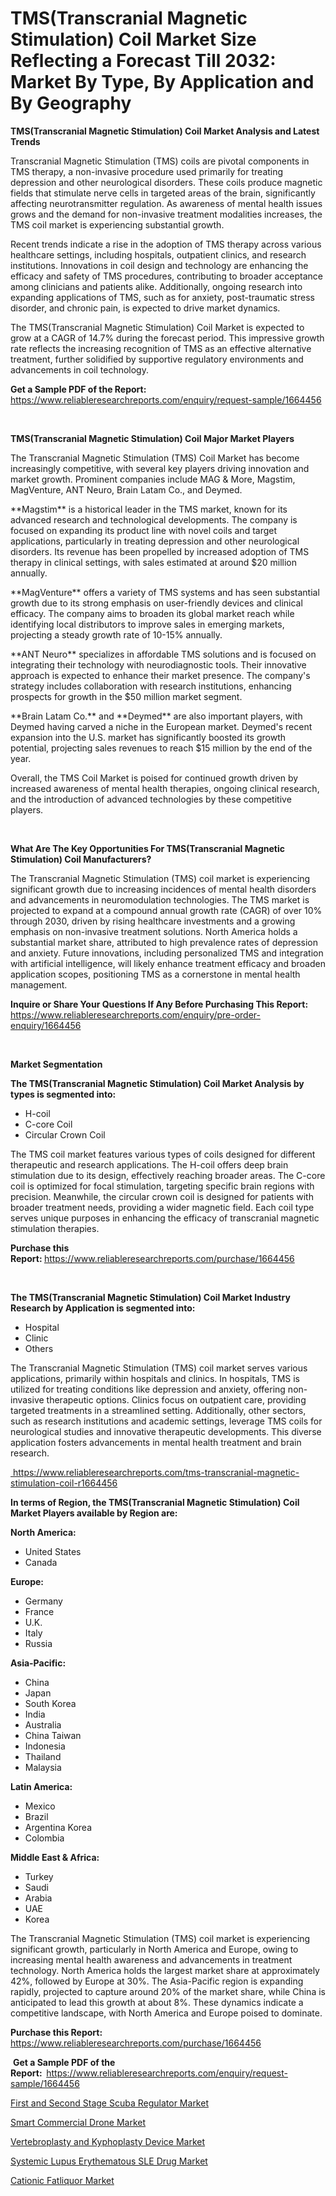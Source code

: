 <p><h1>TMS(Transcranial Magnetic Stimulation) Coil Market Size Reflecting a Forecast Till 2032: Market By Type, By Application and By Geography</h1></p><p><strong>TMS(Transcranial Magnetic Stimulation) Coil Market Analysis and Latest Trends</strong></p>
<p><p>Transcranial Magnetic Stimulation (TMS) coils are pivotal components in TMS therapy, a non-invasive procedure used primarily for treating depression and other neurological disorders. These coils produce magnetic fields that stimulate nerve cells in targeted areas of the brain, significantly affecting neurotransmitter regulation. As awareness of mental health issues grows and the demand for non-invasive treatment modalities increases, the TMS coil market is experiencing substantial growth.</p><p>Recent trends indicate a rise in the adoption of TMS therapy across various healthcare settings, including hospitals, outpatient clinics, and research institutions. Innovations in coil design and technology are enhancing the efficacy and safety of TMS procedures, contributing to broader acceptance among clinicians and patients alike. Additionally, ongoing research into expanding applications of TMS, such as for anxiety, post-traumatic stress disorder, and chronic pain, is expected to drive market dynamics.</p><p>The TMS(Transcranial Magnetic Stimulation) Coil Market is expected to grow at a CAGR of 14.7% during the forecast period. This impressive growth rate reflects the increasing recognition of TMS as an effective alternative treatment, further solidified by supportive regulatory environments and advancements in coil technology.</p></p>
<p><strong>Get a Sample PDF of the Report:&nbsp;</strong> <a href="https://www.reliableresearchreports.com/enquiry/request-sample/1664456?utm_campaign=34&utm_medium=2&utm_source=Github&utm_content=ia&utm_term=23032025&utm_id=tmstranscranial-magnetic-stimulation-coil">https://www.reliableresearchreports.com/enquiry/request-sample/1664456</a></p>
<p>&nbsp;</p>
<p><strong>TMS(Transcranial Magnetic Stimulation) Coil Major Market Players</strong></p>
<p><p>The Transcranial Magnetic Stimulation (TMS) Coil Market has become increasingly competitive, with several key players driving innovation and market growth. Prominent companies include MAG & More, Magstim, MagVenture, ANT Neuro, Brain Latam Co., and Deymed.</p><p>**Magstim** is a historical leader in the TMS market, known for its advanced research and technological developments. The company is focused on expanding its product line with novel coils and target applications, particularly in treating depression and other neurological disorders. Its revenue has been propelled by increased adoption of TMS therapy in clinical settings, with sales estimated at around $20 million annually.</p><p>**MagVenture** offers a variety of TMS systems and has seen substantial growth due to its strong emphasis on user-friendly devices and clinical efficacy. The company aims to broaden its global market reach while identifying local distributors to improve sales in emerging markets, projecting a steady growth rate of 10-15% annually.</p><p>**ANT Neuro** specializes in affordable TMS solutions and is focused on integrating their technology with neurodiagnostic tools. Their innovative approach is expected to enhance their market presence. The company's strategy includes collaboration with research institutions, enhancing prospects for growth in the $50 million market segment.</p><p>**Brain Latam Co.** and **Deymed** are also important players, with Deymed having carved a niche in the European market. Deymed's recent expansion into the U.S. market has significantly boosted its growth potential, projecting sales revenues to reach $15 million by the end of the year.</p><p>Overall, the TMS Coil Market is poised for continued growth driven by increased awareness of mental health therapies, ongoing clinical research, and the introduction of advanced technologies by these competitive players.</p></p>
<p>&nbsp;</p>
<p><strong>What Are The Key Opportunities For TMS(Transcranial Magnetic Stimulation) Coil Manufacturers?</strong></p>
<p><p>The Transcranial Magnetic Stimulation (TMS) coil market is experiencing significant growth due to increasing incidences of mental health disorders and advancements in neuromodulation technologies. The TMS market is projected to expand at a compound annual growth rate (CAGR) of over 10% through 2030, driven by rising healthcare investments and a growing emphasis on non-invasive treatment solutions. North America holds a substantial market share, attributed to high prevalence rates of depression and anxiety. Future innovations, including personalized TMS and integration with artificial intelligence, will likely enhance treatment efficacy and broaden application scopes, positioning TMS as a cornerstone in mental health management.</p></p>
<p><strong>Inquire or Share Your Questions If Any Before Purchasing This Report:</strong> <a href="https://www.reliableresearchreports.com/enquiry/pre-order-enquiry/1664456?utm_campaign=34&utm_medium=2&utm_source=Github&utm_content=ia&utm_term=23032025&utm_id=tmstranscranial-magnetic-stimulation-coil">https://www.reliableresearchreports.com/enquiry/pre-order-enquiry/1664456</a></p>
<p>&nbsp;</p>
<p><strong>Market Segmentation</strong></p>
<p><strong>The TMS(Transcranial Magnetic Stimulation) Coil Market Analysis by types is segmented into:</strong></p>
<p><ul><li>H-coil</li><li>C-core Coil</li><li>Circular Crown Coil</li></ul></p>
<p><p>The TMS coil market features various types of coils designed for different therapeutic and research applications. The H-coil offers deep brain stimulation due to its design, effectively reaching broader areas. The C-core coil is optimized for focal stimulation, targeting specific brain regions with precision. Meanwhile, the circular crown coil is designed for patients with broader treatment needs, providing a wider magnetic field. Each coil type serves unique purposes in enhancing the efficacy of transcranial magnetic stimulation therapies.</p></p>
<p><strong>Purchase this Report:&nbsp;</strong><a href="https://www.reliableresearchreports.com/purchase/1664456?utm_campaign=34&utm_medium=2&utm_source=Github&utm_content=ia&utm_term=23032025&utm_id=tmstranscranial-magnetic-stimulation-coil">https://www.reliableresearchreports.com/purchase/1664456</a></p>
<p>&nbsp;</p>
<p><strong>The TMS(Transcranial Magnetic Stimulation) Coil Market Industry Research by Application is segmented into:</strong></p>
<p><ul><li>Hospital</li><li>Clinic</li><li>Others</li></ul></p>
<p><p>The Transcranial Magnetic Stimulation (TMS) coil market serves various applications, primarily within hospitals and clinics. In hospitals, TMS is utilized for treating conditions like depression and anxiety, offering non-invasive therapeutic options. Clinics focus on outpatient care, providing targeted treatments in a streamlined setting. Additionally, other sectors, such as research institutions and academic settings, leverage TMS coils for neurological studies and innovative therapeutic developments. This diverse application fosters advancements in mental health treatment and brain research.</p></p>
<p><a href="https://www.reliableresearchreports.com/tms-transcranial-magnetic-stimulation-coil-r1664456?utm_campaign=34&utm_medium=2&utm_source=Github&utm_content=ia&utm_term=23032025&utm_id=tmstranscranial-magnetic-stimulation-coil">&nbsp;https://www.reliableresearchreports.com/tms-transcranial-magnetic-stimulation-coil-r1664456</a></p>
<p><strong>In terms of Region, the TMS(Transcranial Magnetic Stimulation) Coil Market Players available by Region are:</strong></p>
<p>
    <p> <strong> North America: </strong>
        <ul>
            <li>United States</li>
            <li>Canada</li>
        </ul>
        </p> 
    <p> <strong> Europe: </strong>
        <ul>
            <li>Germany</li>
            <li>France</li>
            <li>U.K.</li>
            <li>Italy</li>
            <li>Russia</li>
        </ul>
        </p> 
    <p> <strong> Asia-Pacific: </strong>
        <ul>
            <li>China</li>
            <li>Japan</li>
            <li>South Korea</li>
            <li>India</li>
            <li>Australia</li>
            <li>China Taiwan</li>
            <li>Indonesia</li>
            <li>Thailand</li>
            <li>Malaysia</li>
        </ul>
        </p> 
    <p> <strong> Latin America: </strong>
        <ul>
            <li>Mexico</li>
            <li>Brazil</li>
            <li>Argentina Korea</li>
            <li>Colombia</li>
        </ul>
        </p> 
    <p> <strong> Middle East & Africa: </strong>
        <ul>
            <li>Turkey</li>
            <li>Saudi</li>
            <li>Arabia</li>
            <li>UAE</li>
            <li>Korea</li>
        </ul>
    </p>
    </p>
<p><p>The Transcranial Magnetic Stimulation (TMS) coil market is experiencing significant growth, particularly in North America and Europe, owing to increasing mental health awareness and advancements in treatment technology. North America holds the largest market share at approximately 42%, followed by Europe at 30%. The Asia-Pacific region is expanding rapidly, projected to capture around 20% of the market share, while China is anticipated to lead this growth at about 8%. These dynamics indicate a competitive landscape, with North America and Europe poised to dominate.</p></p>
<p><strong>Purchase this Report: </strong><a href="https://www.reliableresearchreports.com/purchase/1664456?utm_campaign=34&utm_medium=2&utm_source=Github&utm_content=ia&utm_term=23032025&utm_id=tmstranscranial-magnetic-stimulation-coil">https://www.reliableresearchreports.com/purchase/1664456</a></p>
<p>&nbsp;<strong>Get a Sample PDF of the Report:&nbsp;&nbsp;</strong><a href="https://www.reliableresearchreports.com/enquiry/request-sample/1664456?utm_campaign=34&utm_medium=2&utm_source=Github&utm_content=ia&utm_term=23032025&utm_id=tmstranscranial-magnetic-stimulation-coil">https://www.reliableresearchreports.com/enquiry/request-sample/1664456</a></p>
<p><strong></strong></p>
<p><p><a href="https://github.com/pomasifilo/Market-Research-Report-List-1/blob/main/first-and-second-stage-scuba-regulator-market.md?utm_campaign=34&utm_medium=2&utm_source=Github&utm_content=ia&utm_term=23032025&utm_id=tmstranscranial-magnetic-stimulation-coil">First and Second Stage Scuba Regulator Market</a></p><p><a href="https://github.com/ceneabiruk11/Market-Research-Report-List-1/blob/main/smart-commercial-drone-market.md?utm_campaign=34&utm_medium=2&utm_source=Github&utm_content=ia&utm_term=23032025&utm_id=tmstranscranial-magnetic-stimulation-coil">Smart Commercial Drone Market</a></p><p><a href="https://github.com/avikalitesjj/Market-Research-Report-List-1/blob/main/vertebroplasty-and-kyphoplasty-device-market.md?utm_campaign=34&utm_medium=2&utm_source=Github&utm_content=ia&utm_term=23032025&utm_id=tmstranscranial-magnetic-stimulation-coil">Vertebroplasty and Kyphoplasty Device Market</a></p><p><a href="https://github.com/nontoengolo/Market-Research-Report-List-1/blob/main/systemic-lupus-erythematous-sle-drug-market.md?utm_campaign=34&utm_medium=2&utm_source=Github&utm_content=ia&utm_term=23032025&utm_id=tmstranscranial-magnetic-stimulation-coil">Systemic Lupus Erythematous SLE Drug Market</a></p><p><a href="https://github.com/shefikagbons/Market-Research-Report-List-1/blob/main/cationic-fatliquor-market.md?utm_campaign=34&utm_medium=2&utm_source=Github&utm_content=ia&utm_term=23032025&utm_id=tmstranscranial-magnetic-stimulation-coil">Cationic Fatliquor Market</a></p></p>